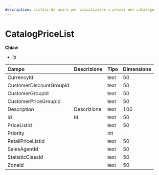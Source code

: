 ```yaml
---
description: Listini da usare per visualizzare i prezzi nel catalogo
---
```


# CatalogPriceList

  
 **Chiavi**

* _Id_

| Campo | Descrizione | Tipo | Dimensione |
| :--- | :--- | :--- | :--- |
| CurrencyId |  | text | 50 |
| CustomerDiscountGroupId |  | text | 50 |
| CustomerGroupId |  | text | 50 |
| CustomerPriceGroupId |  | text | 50 |
| Description | Descrizione | text | 100 |
| Id | Id | text | 50 |
| PriceListId |  | text | 50 |
| Priority |  | int |  |
| RetailPriceListId |  | text | 50 |
| SalesAgentId |  | text | 50 |
| StatisticClassId |  | text | 50 |
| ZoneId |  | text | 50 |

